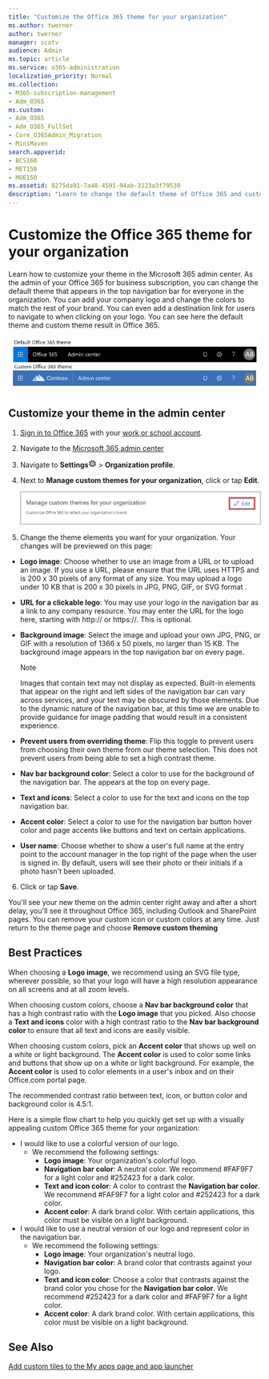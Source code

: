 ```yaml
---
title: "Customize the Office 365 theme for your organization"
ms.author: twerner
author: twerner
manager: scotv
audience: Admin
ms.topic: article
ms.service: o365-administration
localization_priority: Normal
ms.collection: 
- M365-subscription-management 
- Adm_O365
ms.custom:
- Adm_O365
- Adm_O365_FullSet
- Core_O365Admin_Migration
- MiniMaven
search.appverid:
- BCS160
- MET150
- MOE150
ms.assetid: 8275da91-7a48-4591-94ab-3123a3f79530
description: "Learn to change the default theme of Office 365 and customize it to match your company logo or color. "
---
```


# Customize the Office 365 theme for your organization

Learn how to customize your theme in the Microsoft 365 admin center. As the admin of your Office 365 for business subscription, you can change the default theme that appears in the top navigation bar for everyone in the organization. You can add your company logo and change the colors to match the rest of your brand. You can even add a destination link for users to navigate to when clicking on your logo. You can see here the default theme and custom theme result in Office 365.
  
![Default Office 365 theme and Custom Office 365 theme](../media/e2cbc922-b424-4683-8c5c-fdbcbd0ce844.png)
  
## Customize your theme in the admin center

1. [Sign in to Office 365](https://go.microsoft.com/fwlink/p/?LinkID=402333) with your [work or school account](https://support.office.com/article/37da662b-5da6-4b56-a091-2731b2ecc8b4.aspx).
    
2. Navigate to the [Microsoft 365 admin center](https://admin.microsoft.com)
    
3. Navigate to **Settings**![Settings: update your profile, install software and connect it to the cloud](../media/4b83e9cb-c7e4-46c8-b3d1-cfee017123ae.png) \> **Organization profile**.
    
4. Next to **Manage custom themes for your organization**, click or tap **Edit**.
    
    ![Tap or click Edit to change your theme](../media/f777ecde-b165-408b-b9de-d8bc8fb82c89.png)
  
5. Change the theme elements you want for your organization. Your changes will be previewed on this page:
    
  - **Logo image**: Choose whether to use an image from a URL or to upload an image. If you use a URL, please ensure that the URL uses HTTPS and is 200 x 30 pixels of any format of any size. You may upload a logo under 10 KB that is 200 x 30 pixels in JPG, PNG, GIF, or SVG format .
    
  - **URL for a clickable logo**: You may use your logo in the navigation bar as a link to any company resource. You may enter the URL for the logo here, starting with http:// or https://. This is optional.
    
  - **Background image**: Select the image and upload your own JPG, PNG, or GIF with a resolution of 1366 x 50 pixels, no larger than 15 KB. The background image appears in the top navigation bar on every page.
    
    > [!NOTE]
    > Images that contain text may not display as expected. Built-in elements that appear on the right and left sides of the navigation bar can vary across services, and your text may be obscured by those elements. Due to the dynamic nature of the navigation bar, at this time we are unable to provide guidance for image padding that would result in a consistent experience. 
  
  - **Prevent users from overriding theme**: Flip this toggle to prevent users from choosing their own theme from our theme selection. This does not prevent users from being able to set a high contrast theme.
    
  - **Nav bar background color**: Select a color to use for the background of the navigation bar. The appears at the top on every page.
    
  - **Text and icons**: Select a color to use for the text and icons on the top navigation bar.
    
  - **Accent color**: Select a color to use for the navigation bar button hover color and page accents like buttons and text on certain applications.
      
  - **User name**: Choose whether to show a user's full name at the entry point to the account manager in the top right of the page when the user is signed in. By default, users will see their photo or their initials if a photo hasn't been uploaded.
    
6. Click or tap **Save**.
    
You'll see your new theme on the admin center right away and after a short delay, you'll see it throughout Office 365, including Outlook and SharePoint pages. You can remove your custom icon or custom colors at any time. Just return to the theme page and choose **Remove custom theming**
  
## Best Practices

When choosing a **Logo image**, we recommend using an SVG file type, wherever possible, so that your logo will have a high resolution appearance on all screens and at all zoom levels.

When choosing custom colors, choose a **Nav bar background color** that has a high contrast ratio with the **Logo image** that you picked. Also choose a **Text and icons** color with a high contrast ratio to the **Nav bar background color** to ensure that all text and icons are easily visible.

When choosing custom colors, pick an **Accent color** that shows up well on a white or light background. The **Accent color** is used to color some links and buttons that show up on a white or light background. For example, the **Accent color** is used to color elements in a user's inbox and on their Office.com portal page. 
  
The recommended contrast ratio between text, icon, or button color and background color is 4.5:1.

Here is a simple flow chart to help you quickly get set up with a visually appealing custom Office 365 theme for your organization:
  - I would like to use a colorful version of our logo.
    - We recommend the following settings:
      - **Logo image**: Your organization's colorful logo.
      - **Navigation bar color**: A neutral color. We recommend #FAF9F7 for a light color and #252423 for a dark color.
      - **Text and icon color**: A color to contrast the **Navigation bar color**. We recommend #FAF9F7 for a light color and #252423 for a dark color.
      - **Accent color**: A dark brand color. With certain applications, this color must be visible on a light background.
  - I would like to use a neutral version of our logo and represent color in the navigation bar.
    - We recommend the following settings:
      - **Logo image**: Your organization's neutral logo.
      - **Navigation bar color**: A brand color that contrasts against your logo.
      - **Text and icon color**: Choose a color that contrasts against the brand color you chose for the **Navigation bar color**. We recommend #252423 for a dark color and #FAF9F7 for a light color.
      - **Accent color**: A dark brand color. With certain applications, this color must be visible on a light background.
  
## See Also

[Add custom tiles to the My apps page and app launcher](../manage/customize-the-app-launcher.md)
  
  

